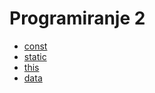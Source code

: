 # Programiranje 2

* [const](const/doc.md)
* [static](static/doc.md)
* [this](this/doc.md)
* [data](data/doc.md)
